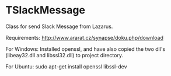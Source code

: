 # TSlackMessage
Class for send Slack Message from Lazarus.

Requirements:
http://www.ararat.cz/synapse/doku.php/download


For Windows:
Installed openssl, and have also copied the two dll's (libeay32.dll and libssl32.dll) to project directory.

For Ubuntu:
sudo apt-get install openssl libssl-dev




